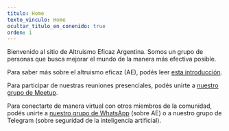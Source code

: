 ```yaml
---
titulo: Home
texto_vinculo: Home
ocultar_titulo_en_conenido: true
orden: 1
---
```


Bienvenido al sitio de Altruismo Eficaz Argentina. Somos un grupo de personas que busca mejorar el mundo de la manera más efectiva posible.

Para saber más sobre el altruismo eficaz (AE), podés leer [esta introducción](https://altruismoeficaz.net/articulos/que-es-el-altruismo-eficaz).

Para participar de nuestras reuniones presenciales, podés unirte a [nuestro grupo de Meetup](https://www.meetup.com/altruismo-eficaz-buenos-aires/).

Para conectarte de manera virtual con otros miembros de la comunidad, podés unirte a [nuestro grupo de WhatsApp](https://chat.whatsapp.com/BfDp6v3bMwGEfwNGKnhJwV) (sobre AE) o a nuestro grupo de Telegram (sobre seguridad de la inteligencia artificial).
